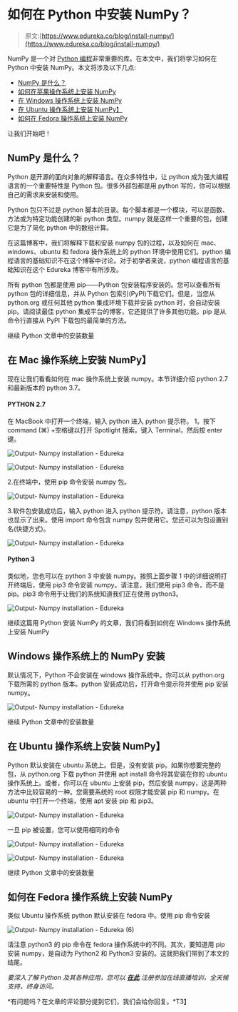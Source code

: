 # 如何在 Python 中安装 NumPy？

> 原文:[https://www.edureka.co/blog/install-numpy/](https://www.edureka.co/blog/install-numpy/)

NumPy 是一个对 [Python 编程](https://www.edureka.co/blog/python-tutorial/)非常重要的库。在本文中，我们将学习如何在 Python 中安装 NumPy。本文将涉及以下几点:

*   [NumPy 是什么？](#IntroductionToNumPy)
*   [如何在苹果操作系统上安装 NumPy](#NumPyInstallationOnMacOperatingSystem)
*   [在 Windows 操作系统上安装 NumPy](#NumPyInstallationOnWindowsOperatingSystem)
*   [在 Ubuntu 操作系统上安装 NumPy】](#NumPyInstallationOnUbuntuOperatingSystem)
*   [如何在 Fedora 操作系统上安装 NumPy](#NumPyInstallationOnFedoraOperatingSystem)

让我们开始吧！

## **NumPy 是什么？**

Python 是开源的面向对象的解释语言。在众多特性中，让 python 成为强大编程语言的一个重要特性是 Python 包。很多外部包都是用 python 写的，你可以根据自己的需求来安装和使用。

Python 包只不过是 python 脚本的目录。每个脚本都是一个模块，可以是函数、方法或为特定功能创建的新 python 类型。numpy 就是这样一个重要的包，创建它是为了简化 python 中的数组计算。

在这篇博客中，我们将解释下载和安装 numpy 包的过程，以及如何在 mac、windows、ubuntu 和 fedora 操作系统上的 python 环境中使用它们。python 编程语言的基础知识不在这个博客中讨论。对于初学者来说，python 编程语言的基础知识在这个 Edureka 博客中有所涉及。

所有 python 包都是使用 pip——Python 包安装程序安装的。您可以查看所有 python 包的详细信息，并从 Python 包索引(PyPI)下载它们。但是，当您从 python.org 或任何其他 python 集成环境下载并安装 python 时，会自动安装 pip。请阅读最佳 python 集成平台的博客，它还提供了许多其他功能。pip 是从命令行直接从 PyPI 下载包的最简单的方法。

继续 Python 文章中的安装数量

## **在 Mac 操作系统上安装 NumPy】**

现在让我们看看如何在 mac 操作系统上安装 numpy。本节详细介绍 python 2.7 和最新版本的 python 3.7。

#### **PYTHON 2.7**

在 MacBook 中打开一个终端，输入 python 进入 python 提示符。 1。按下 command (⌘) +空格键以打开 Spotlight 搜索。键入 Terminal，然后按 enter 键。

![Output- Numpy installation - Edureka](../Images/c7fdc8d717625b26905c36c820dba2af.png)

![Output- Numpy installation - Edureka](../Images/bd9eb638e3a5a49dcd36bfe9896e312d.png)

2.在终端中，使用 pip 命令安装 numpy 包。

![Output- Numpy installation - Edureka](../Images/2bf096e99f6088e356b5c818c90af47f.png)

3.软件包安装成功后，输入 python 进入 python 提示符。请注意，python 版本也显示了出来。使用 import 命令包含 numpy 包并使用它。您还可以为包设置别名(快捷方式)。

![Output- Numpy installation - Edureka](../Images/047802f057617ae4a8d9fc4e20b64612.png)

#### **Python 3**

类似地，您也可以在 python 3 中安装 numpy。按照上面步骤 1 中的详细说明打开终端后，使用 pip3 命令安装 numpy。请注意，我们使用 pip3 命令，而不是 pip。pip3 命令用于让我们的系统知道我们正在使用 python3。

![Output- Numpy installation - Edureka](../Images/c997d1a8d432d882d45a9b98cb3c8f41.png)

继续这篇用 Python 安装 NumPy 的文章，我们将看到如何在 Windows 操作系统上安装 NumPy

## **Windows 操作系统上的 NumPy 安装**

默认情况下，Python 不会安装在 windows 操作系统中。你可以从 python.org 下载所需的 python 版本。python 安装成功后，打开命令提示符并使用 pip 安装 numpy。

![Output- Numpy installation - Edureka](../Images/1c4a608befb4736669e90c50a20543f3.png)

继续 Python 文章中的安装数量

## **在 Ubuntu 操作系统上安装 NumPy】**

Python 默认安装在 ubuntu 系统上。但是，没有安装 pip。如果你想要完整的包，从 python.org 下载 python 并使用 apt install 命令将其安装在你的 ubuntu 操作系统上。或者，你可以在 ubuntu 上安装 pip，然后安装 numpy，这是两种方法中比较容易的一种。您需要系统的 root 权限才能安装 pip 和 numpy。在 ubuntu 中打开一个终端，使用 apt 安装 pip 和 pip3。

![Output- Numpy installation - Edureka](../Images/c18c74dfea55acd38b6c66a70bbc2740.png)

一旦 pip 被设置，您可以使用相同的命令

![Output- Numpy installation - Edureka](../Images/0544edebe6a095a0fc36171f617153b3.png)

![Output- Numpy installation - Edureka](../Images/bbe8d875f0d52519d87acb4d5abf84dc.png)

继续 Python 文章中的安装数量

## **如何在 Fedora 操作系统上安装 NumPy**

类似 Ubuntu 操作系统 python 默认安装在 fedora 中。使用 pip 命令安装

![Output- Numpy installation - Edureka (6)](../Images/d450e2521e41b98a837a22cca068e5fb.png)

请注意 python3 的 pip 命令在 fedora 操作系统中的不同。其次，要知道用 pip 安装 numpy，是自动为 Python2 和 Python3 安装的。这就把我们带到了本文的结尾。

*要深入了解 Python 及其各种应用，您可以 [**在此**](https://www.edureka.co/python/) 注册参加在线直播培训，全天候支持，终身访问。*

*有问题吗？在文章的评论部分提到它们，我们会给你回复。*T3】